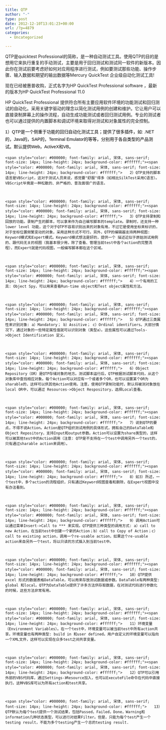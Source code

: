 ```yaml
---
title: QTP
author: "-"
type: post
date: 2012-12-10T13:01:23+00:00
url: /?p=4879
categories:
  - Uncategorized

---
```

QTP是quicktest Professional的简称，是一种自动测试工具。使用QTP的目的是想用它来执行重复的手动测试，主要是用于回归测试和测试同一软件的新版本。因此你在测试前要考虑好如何对应用程序进行测试，例如要测试那些功能、操作步骤、输入数据和期望的输出数据等Mercury QuickTest 企业级自动化测试工具!


现在已经被惠普收购，正式名字为HP QuickTest Professional software ，最新的版本为HP QuickTest Professional 11.0


HP QuickTest Professional 提供符合所有主要应用软件环境的功能测试和回归测试的自动化。采用关键字驱动的理念以简化测试用例的创建和维护。它让用户可以直接录制屏幕上的操作流程，自动生成功能测试或者回归测试用例。专业的测试者也可以通过提供的内置脚本和调试环境来取得对测试和对象属性的完全控制。

  <span style="color: #000000; font-family: arial, 宋体, sans-serif; font-size: 14px; line-height: 24px; background-color: #ffffff;"><span style="color: #000000; font-family: arial, 宋体, sans-serif; font-size: 14px; line-height: 24px; background-color: #ffffff;">1）QTP是一个侧重于功能的回归自动化测试工具；提供了很多插件，如: .NET的，Java的，SAP的，Terminal Emulator的等等，分别用于各自类型的产品测试。默认提供Web，ActiveX和VB。 
  
  
  
    <span style="color: #000000; font-family: arial, 宋体, sans-serif; font-size: 14px; line-height: 24px; background-color: #ffffff;"><span style="color: #000000; font-family: arial, 宋体, sans-serif; font-size: 14px; line-height: 24px; background-color: #ffffff;">　　2）QTP支持的脚本语言是VBScript，这对于测试人员来说，感觉要"舒服"得多（如相比SilkTest采用C语言）。VBScript毕竟是一种松散的、非严格的、普及面很广的语言。
  
  
  
    <span style="color: #000000; font-family: arial, 宋体, sans-serif; font-size: 14px; line-height: 24px; background-color: #ffffff;"><span style="color: #000000; font-family: arial, 宋体, sans-serif; font-size: 14px; line-height: 24px; background-color: #ffffff;">　　3）QTP支持录制和回放的功能。录制产生的脚本，可以拿来作为自己编写脚本的template。录制时，还支持一种lower level 功能，这个对于QTP不容易识别出来的对象有用，不过它是使用坐标来标识的，对于坐标位置频繁变动的对象，采用这种方式不可行。另外，QTP的编辑器支持两种视图: Keyword模式和Expert模式。Keyword模式想法是好的，提供一个 描述近似于原始测试用例的、跟代码无关的视图（我基本很少用，除了查看、管理当前test中各个action的完整流程），而Expert就是代码视图，一般编写脚本都在这个区域。
  
  
  
    <span style="color: #000000; font-family: arial, 宋体, sans-serif; font-size: 14px; line-height: 24px; background-color: #ffffff;"><span style="color: #000000; font-family: arial, 宋体, sans-serif; font-size: 14px; line-height: 24px; background-color: #ffffff;">　　4）一个有用的工具: Object Spy，可以用来查看Run-time object和Test object属性和方法。
  
  
  
    <span style="color: #000000; font-family: arial, 宋体, sans-serif; font-size: 14px; line-height: 24px; background-color: #ffffff;"><span style="color: #000000; font-family: arial, 宋体, sans-serif; font-size: 14px; line-height: 24px; background-color: #ffffff;">　　5）QTP通过三类属性来识别对象: a）Mandatory； b）Assitive； c）Ordinal identifiers。大部分情况下，通过对象的一些特定属性值就可以识别对象（类型a）。这些属性可以通过Tools->Object Identification 定义。
  
  
  
    <span style="color: #000000; font-family: arial, 宋体, sans-serif; font-size: 14px; line-height: 24px; background-color: #ffffff;"><span style="color: #000000; font-family: arial, 宋体, sans-serif; font-size: 14px; line-height: 24px; background-color: #ffffff;">　　6）Object Repository（OR）是QTP存储对象的地方。测试脚本运行后，QTP根据测试脚本代码，从这个对象库中查找相应对象。每个Action可以对应有一个或者多个OR，也可以设置某个OR为 sharable的，这样可以供其他Action使用。注意，使用QTP录制功能时，默认将被测对象放在local OR中，可以通过 Resources->Object Respository，选择Local查看。
  
  
  
    <span style="color: #000000; font-family: arial, 宋体, sans-serif; font-size: 14px; line-height: 24px; background-color: #ffffff;"><span style="color: #000000; font-family: arial, 宋体, sans-serif; font-size: 14px; line-height: 24px; background-color: #ffffff;">　　7）说到QTP的要点，不得不说Action。Action是QTP组织测试用例的具体形式，拥有自己的DataTable和Object Repository，支持Input和output参数。Action可以设置为share类型的，这样可以被其他test中的Action调用（注意: QTP是不支持在一个test中调用另外一个test的，只有通过sharable action来调用）。
  
  
  
    <span style="color: #000000; font-family: arial, 宋体, sans-serif; font-size: 14px; line-height: 24px; background-color: #ffffff;"><span style="color: #000000; font-family: arial, 宋体, sans-serif; font-size: 14px; line-height: 24px; background-color: #ffffff;">　　8）如3）所述，一个test中，多个action的流程组织，只有通过Keyword视图查看和删除，在Expert视图中没有办法看到。
  
  
  
    <span style="color: #000000; font-family: arial, 宋体, sans-serif; font-size: 14px; line-height: 24px; background-color: #ffffff;"><span style="color: #000000; font-family: arial, 宋体, sans-serif; font-size: 14px; line-height: 24px; background-color: #ffffff;">　　9）调用Action可以通过菜单Insert->Call to *** 来实现。QTP提供三种类型的调用方式: a）call to new Action，在当前test中创建一个新的Action；b）call to Copy of Action；c）call to existing action，调用一个re-usable action，如果这个re-usable action来自另外一个test，将以只读的方式插入到当前test中。
  
  
  
    <span style="color: #000000; font-family: arial, 宋体, sans-serif; font-size: 14px; line-height: 24px; background-color: #ffffff;"><span style="color: #000000; font-family: arial, 宋体, sans-serif; font-size: 14px; line-height: 24px; background-color: #ffffff;">　　10）QTP提供excel 形式的数据表格DataTable，可以用来存放测试数据或参数。DataTable有两种类型: global 和local。QTP为DataTable提供了许多方法供存取数据，在对测试代码进行参数化的时候，这些方法非常有用。
  
  
  
    <span style="color: #000000; font-family: arial, 宋体, sans-serif; font-size: 14px; line-height: 24px; background-color: #ffffff;"><span style="color: #000000; font-family: arial, 宋体, sans-serif; font-size: 14px; line-height: 24px; background-color: #ffffff;">　　11）环境变量（Environment Variables）。在一个test中，环境变量可以被当前test中所有action共享。环境变量也有两种类型: build in 和user defined。用户自定义的环境变量可以指向一个XML文件，这样可以实现在众多test之间共享变量。
  
  
  
    <span style="color: #000000; font-family: arial, 宋体, sans-serif; font-size: 14px; line-height: 24px; background-color: #ffffff;"><span style="color: #000000; font-family: arial, 宋体, sans-serif; font-size: 14px; line-height: 24px; background-color: #ffffff;">　　12）QTP可以引用外部的VBS代码库，通过Settings-》Resource加入，也可以ExecuteFile命令在代码中直接执行。这种VBS库可以为所有action和test共享。
  
  
  
    <span style="color: #000000; font-family: arial, 宋体, sans-serif; font-size: 14px; line-height: 24px; background-color: #ffffff;">　　13）QTP默认为每个test提供一个测试结果，包括Passed，Failed，Done，Warning和information几种状态类型，可以进行对结果Filter。但是，只能为每个test产生一个testing result，不能为多个testing产生一个总的testing result.
 